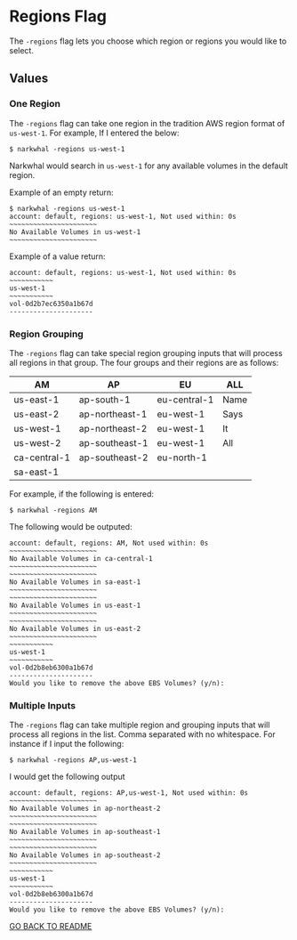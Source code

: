 # Regions Flag

The `-regions` flag lets you choose which region or regions you would like to select. 

## Values

### One Region

The `-regions` flag can take one region in the tradition AWS region format of `us-west-1`. For example, If I entered the below:

```
$ narkwhal -regions us-west-1
```

Narkwhal would search in `us-west-1` for any available volumes in the default region.

Example of an empty return:

```
$ narkwhal -regions us-west-1
account: default, regions: us-west-1, Not used within: 0s
~~~~~~~~~~~~~~~~~~~~~~
No Available Volumes in us-west-1
~~~~~~~~~~~~~~~~~~~~~~
```

Example of a value return:

```
account: default, regions: us-west-1, Not used within: 0s
~~~~~~~~~~~
us-west-1
~~~~~~~~~~~
vol-0d2b7ec6350a1b67d
---------------------
```

### Region Grouping

The `-regions` flag can take special region grouping inputs that will process all regions in that group. The four groups and their regions are as follows:

| AM           | AP              | EU            | ALL  |
|--------------|-----------------|---------------|------|
| us-east-1    | ap-south-1      | eu-central-1  | Name |
| us-east-2    | ap-northeast-1  | eu-west-1     | Says |
| us-west-1    | ap-northeast-2  | eu-west-1     | It   |
| us-west-2    | ap-southeast-1  | eu-west-1     | All  |
| ca-central-1 | ap-southeast-2  | eu-north-1    |      |
| sa-east-1    |                 |               |      |

For example, if the following is entered:

```
$ narkwhal -regions AM
```

The following would be outputed:

```     
account: default, regions: AM, Not used within: 0s
~~~~~~~~~~~~~~~~~~~~~~
No Available Volumes in ca-central-1
~~~~~~~~~~~~~~~~~~~~~~
~~~~~~~~~~~~~~~~~~~~~~
No Available Volumes in sa-east-1
~~~~~~~~~~~~~~~~~~~~~~
~~~~~~~~~~~~~~~~~~~~~~
No Available Volumes in us-east-1
~~~~~~~~~~~~~~~~~~~~~~
~~~~~~~~~~~~~~~~~~~~~~
No Available Volumes in us-east-2
~~~~~~~~~~~~~~~~~~~~~~
~~~~~~~~~~~
us-west-1
~~~~~~~~~~~
vol-0d2b8eb6300a1b67d
---------------------
Would you like to remove the above EBS Volumes? (y/n):
```

### Multiple Inputs

The `-regions` flag can take multiple region and grouping inputs that will process all regions in the list. Comma separated with no whitespace. For instance if I input the following:

```
$ narkwhal -regions AP,us-west-1 
```

I would get the following output

```
account: default, regions: AP,us-west-1, Not used within: 0s
~~~~~~~~~~~~~~~~~~~~~~
No Available Volumes in ap-northeast-2
~~~~~~~~~~~~~~~~~~~~~~
~~~~~~~~~~~~~~~~~~~~~~
No Available Volumes in ap-southeast-1
~~~~~~~~~~~~~~~~~~~~~~
~~~~~~~~~~~~~~~~~~~~~~
No Available Volumes in ap-southeast-2
~~~~~~~~~~~~~~~~~~~~~~
~~~~~~~~~~~
us-west-1
~~~~~~~~~~~
vol-0d2b8eb6300a1b67d
---------------------
Would you like to remove the above EBS Volumes? (y/n): 
```

[GO BACK TO README](https://github.com/alexMcosta/narkwhal)